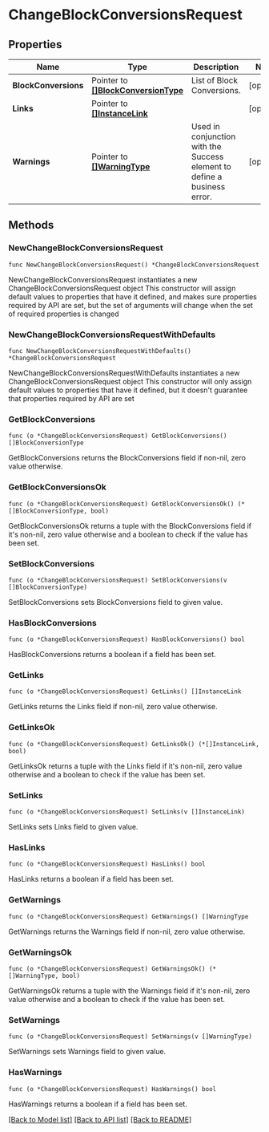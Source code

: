 # ChangeBlockConversionsRequest

## Properties

Name | Type | Description | Notes
------------ | ------------- | ------------- | -------------
**BlockConversions** | Pointer to [**[]BlockConversionType**](BlockConversionType.md) | List of Block Conversions. | [optional] 
**Links** | Pointer to [**[]InstanceLink**](InstanceLink.md) |  | [optional] 
**Warnings** | Pointer to [**[]WarningType**](WarningType.md) | Used in conjunction with the Success element to define a business error. | [optional] 

## Methods

### NewChangeBlockConversionsRequest

`func NewChangeBlockConversionsRequest() *ChangeBlockConversionsRequest`

NewChangeBlockConversionsRequest instantiates a new ChangeBlockConversionsRequest object
This constructor will assign default values to properties that have it defined,
and makes sure properties required by API are set, but the set of arguments
will change when the set of required properties is changed

### NewChangeBlockConversionsRequestWithDefaults

`func NewChangeBlockConversionsRequestWithDefaults() *ChangeBlockConversionsRequest`

NewChangeBlockConversionsRequestWithDefaults instantiates a new ChangeBlockConversionsRequest object
This constructor will only assign default values to properties that have it defined,
but it doesn't guarantee that properties required by API are set

### GetBlockConversions

`func (o *ChangeBlockConversionsRequest) GetBlockConversions() []BlockConversionType`

GetBlockConversions returns the BlockConversions field if non-nil, zero value otherwise.

### GetBlockConversionsOk

`func (o *ChangeBlockConversionsRequest) GetBlockConversionsOk() (*[]BlockConversionType, bool)`

GetBlockConversionsOk returns a tuple with the BlockConversions field if it's non-nil, zero value otherwise
and a boolean to check if the value has been set.

### SetBlockConversions

`func (o *ChangeBlockConversionsRequest) SetBlockConversions(v []BlockConversionType)`

SetBlockConversions sets BlockConversions field to given value.

### HasBlockConversions

`func (o *ChangeBlockConversionsRequest) HasBlockConversions() bool`

HasBlockConversions returns a boolean if a field has been set.

### GetLinks

`func (o *ChangeBlockConversionsRequest) GetLinks() []InstanceLink`

GetLinks returns the Links field if non-nil, zero value otherwise.

### GetLinksOk

`func (o *ChangeBlockConversionsRequest) GetLinksOk() (*[]InstanceLink, bool)`

GetLinksOk returns a tuple with the Links field if it's non-nil, zero value otherwise
and a boolean to check if the value has been set.

### SetLinks

`func (o *ChangeBlockConversionsRequest) SetLinks(v []InstanceLink)`

SetLinks sets Links field to given value.

### HasLinks

`func (o *ChangeBlockConversionsRequest) HasLinks() bool`

HasLinks returns a boolean if a field has been set.

### GetWarnings

`func (o *ChangeBlockConversionsRequest) GetWarnings() []WarningType`

GetWarnings returns the Warnings field if non-nil, zero value otherwise.

### GetWarningsOk

`func (o *ChangeBlockConversionsRequest) GetWarningsOk() (*[]WarningType, bool)`

GetWarningsOk returns a tuple with the Warnings field if it's non-nil, zero value otherwise
and a boolean to check if the value has been set.

### SetWarnings

`func (o *ChangeBlockConversionsRequest) SetWarnings(v []WarningType)`

SetWarnings sets Warnings field to given value.

### HasWarnings

`func (o *ChangeBlockConversionsRequest) HasWarnings() bool`

HasWarnings returns a boolean if a field has been set.


[[Back to Model list]](../README.md#documentation-for-models) [[Back to API list]](../README.md#documentation-for-api-endpoints) [[Back to README]](../README.md)


